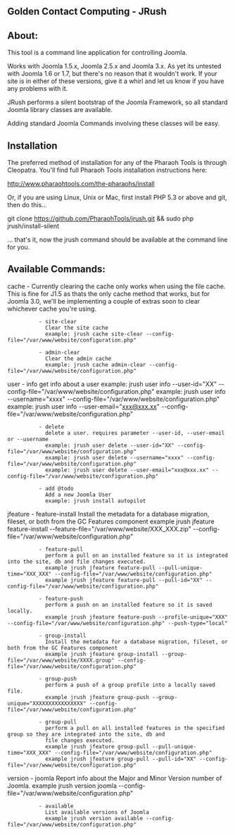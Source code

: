Golden Contact Computing - JRush
-------------------



About:
-----------------
This tool is a command line application for controlling Joomla.

Works with Joomla 1.5.x, Joomla 2.5.x and Joomla 3.x. As yet its untested with Joomla 1.6 or 1.7, but there's no reason
that it wouldn't work. If your site is in either of these versions, give it a whirl and let us know if you have any
problems with it.

JRush performs a silent bootstrap of the Joomla Framework, so all standard Joomla library classes are available.

Adding standard Joomla Commands involving these classes will be easy.



Installation
-----------------

The preferred method of installation for any of the Pharaoh Tools is through Cleopatra. You'll find full Pharaoh Tools
installation instructions here:

http://www.pharaohtools.com/the-pharaohs/install


Or, if you are using Linux, Unix or Mac, first install PHP 5.3 or above and git, then do this...

git clone https://github.com/PharaohTools/jrush.git && sudo php jrush/install-silent

... that's it, now the jrush command should be available at the command line for you.




Available Commands:
---------------------------------------

cache         - Currently clearing the cache only works when using the file cache. This is fine for J1.5 as thats
                the only cache method that works, but for Joomla 3.0, we'll be implementing a couple of extras soon to
                clear whichever cache you're using.

              - site-clear
                Clear the site cache
                example: jrush cache site-clear --config-file="/var/www/website/configuration.php"

              - admin-clear
                Clear the admin cache
                example: jrush cache admin-clear --config-file="/var/www/website/configuration.php"

user          - info
                get info about a user
                example: jrush user info --user-id="XX" --config-file="/var/www/website/configuration.php"
                example: jrush user info --username="xxxx" --config-file="/var/www/website/configuration.php"
                example: jrush user info --user-email="xxx@xxx.xx" --config-file="/var/www/website/configuration.php"

              - delete
                delete a user. requires parameter --user-id, --user-email or --username
                example: jrush user delete --user-id="XX" --config-file="/var/www/website/configuration.php"
                example: jrush user delete --username="xxxx" --config-file="/var/www/website/configuration.php"
                example: jrush user delete --user-email="xxx@xxx.xx" --config-file="/var/www/website/configuration.php"

              - add @todo
                Add a new Joomla User
                example: jrush install autopilot

jfeature      - feature-install
                Install the metadata for a database migration, fileset, or both from the GC Features component
                example jrush jfeature feature-install --feature-file="/var/www/website/XXX_XXX.zip" --config-file="/var/www/website/configuration.php"

              - feature-pull
                perform a pull on an installed feature so it is integrated into the site, db and file changes executed.
                example jrush jfeature feature-pull --pull-unique-time="XXX_XXX" --config-file="/var/www/website/configuration.php"
                example jrush jfeature feature-pull --pull-id="XX" --config-file="/var/www/website/configuration.php"

              - feature-push
                perform a push on an installed feature so it is saved locally.
                example jrush jfeature feature-push --profile-unique="XXX" --config-file="/var/www/website/configuration.php" --push-type="local"

              - group-install
                Install the metadata for a database migration, fileset, or both from the GC Features component
                example jrush jfeature group-install --group-file="/var/www/website/XXXX.group" --config-file="/var/www/website/configuration.php"

              - group-push
                perform a push of a group profile into a locally saved file.
                example jrush jfeature group-push --group-unique="XXXXXXXXXXXXXXXX" --config-file="/var/www/website/configuration.php"

              - group-pull
                perform a pull on all installed features in the specified group so they are integrated into the site, db and
                file changes executed.
                example jrush jfeature group-pull --pull-unique-time="XXX_XXX" --config-file="/var/www/website/configuration.php"
                example jrush jfeature group-pull --pull-id="XX" --config-file="/var/www/website/configuration.php"

version       - joomla
                Report info about the Major and Minor Version number of Joomla.
                example jrush version joomla --config-file="/var/www/website/configuration.php"

              - available
                List available versions of Joomla
                example jrush version available --config-file="/var/www/website/configuration.php"